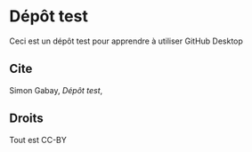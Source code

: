 # Dépôt test

Ceci est un dépôt test pour apprendre à utiliser GitHub Desktop

## Cite 

Simon Gabay, _Dépôt test_, 

## Droits 

Tout est CC-BY
